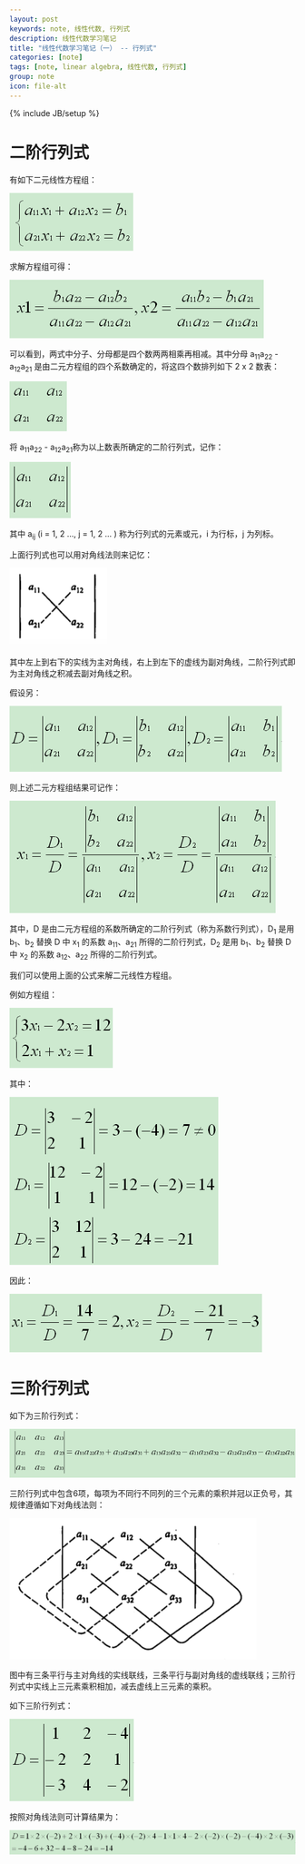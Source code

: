```yaml
---
layout: post
keywords: note, 线性代数, 行列式
description: 线性代数学习笔记
title: "线性代数学习笔记（一） -- 行列式"
categories: [note]
tags: [note, linear algebra, 线性代数, 行列式]
group: note
icon: file-alt
---
```

{% include JB/setup %}

# 二阶行列式

有如下二元线性方程组：

![](/image/2015-04-12/01.png)

求解方程组可得：

![](/image/2015-04-12/02.png)

可以看到，两式中分子、分母都是四个数两两相乘再相减。其中分母 a<sub>11</sub>a<sub>22</sub> - a<sub>12</sub>a<sub>21</sub> 是由二元方程组的四个系数确定的，将这四个数排列如下 2 x 2 数表：

![](/image/2015-04-12/03.png)

将 a<sub>11</sub>a<sub>22</sub> - a<sub>12</sub>a<sub>21</sub>称为以上数表所确定的二阶行列式，记作：

![](/image/2015-04-12/04.png)

其中 a<sub>ij</sub> (i = 1, 2 ..., j = 1, 2 ... ) 称为行列式的元素或元，i 为行标，j 为列标。

上面行列式也可以用对角线法则来记忆：

![](/image/2015-04-12/05.png)

其中左上到右下的实线为主对角线，右上到左下的虚线为副对角线，二阶行列式即为主对角线之积减去副对角线之积。

假设另：

![](/image/2015-04-12/06.png)

则上述二元方程组结果可记作：

![](/image/2015-04-12/07.png)

其中，D 是由二元方程组的系数所确定的二阶行列式（称为系数行列式），D<sub>1</sub> 是用 b<sub>1</sub>、b<sub>2</sub> 替换 D 中 x<sub>1</sub> 的系数 a<sub>11</sub>、a<sub>21</sub> 所得的二阶行列式，D<sub>2</sub> 是用 b<sub>1</sub>、b<sub>2</sub> 替换 D 中 x<sub>2</sub> 的系数 a<sub>12</sub>、a<sub>22</sub> 所得的二阶行列式。

我们可以使用上面的公式来解二元线性方程组。

例如方程组：

![](/image/2015-04-12/08.png)

其中：

![](/image/2015-04-12/09.png)

因此：

![](/image/2015-04-12/10.png)

# 三阶行列式

如下为三阶行列式：

![](/image/2015-04-12/11.png)

三阶行列式中包含6项，每项为不同行不同列的三个元素的乘积并冠以正负号，其规律遵循如下对角线法则：

![](/image/2015-04-12/12.png)

图中有三条平行与主对角线的实线联线，三条平行与副对角线的虚线联线；三阶行列式中实线上三元素乘积相加，减去虚线上三元素的乘积。

如下三阶行列式：

![](/image/2015-04-12/13.png)

按照对角线法则可计算结果为：

![](/image/2015-04-12/14.png)